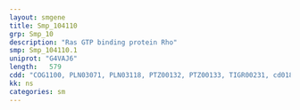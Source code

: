 ```yaml
---
layout: smgene
title: Smp_104110
grp: Smp_10
description: "Ras GTP binding protein Rho"
smp: Smp_104110.1
uniprot: "G4VAJ6"
length:   579
cdd: "COG1100, PLN03071, PLN03118, PTZ00132, PTZ00133, TIGR00231, cd01870, cl21455, pfam00071, pfam08477, smart00174, smart00176"
kk: ns
categories: sm
---
```

